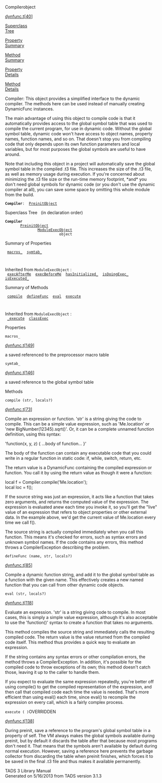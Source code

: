 ---
---
<span class="title">Compiler</span><span class="type">object</span>

[dynfunc.t](../file/dynfunc.t.html)\[[40](../source/dynfunc.t.html#40)\]

[Superclass  
Tree](#_SuperClassTree_)

[Property  
Summary](#_PropSummary_)

[Method  
Summary](#_MethodSummary_)

[Property  
Details](#_Properties_)

[Method  
Details](#_Methods_)

<div class="fdesc">

Compiler: This object provides a simplified interface to the dynamic
compiler. The methods here can be used instead of manually creating
DynamicFunc instances.

The main advantage of using this object to compile code is that it
automatically provides access to the global symbol table that was used
to compile the current program, for use in dynamic code. Without the
global symbol table, dynamic code won't have access to object names,
property names, function names, and so on. That doesn't stop you from
compiling code that only depends upon its own function parameters and
local variables, but for most purposes the global symbols are useful to
have around.

Note that including this object in a project will automatically save the
global symbol table in the compiled .t3 file. This increases the size of
the .t3 file, as well as memory usage during execution. If you're
concerned about minimizing the .t3 file size or the run-time memory
footprint, \*and\* you don't need global symbols for dynamic code (or
you don't use the dynamic compiler at all), you can save some space by
omitting this whole module from the build.

**`Compiler`**` :   `[`PreinitObject`](../object/PreinitObject.html)

</div>

<span id="_SuperClassTree_"></span>

<div class="mjhd">

<span class="hdln">Superclass Tree</span>   (in declaration order)

</div>

**`Compiler`**  
`         `[`PreinitObject`](../object/PreinitObject.html)  
`                 `[`ModuleExecObject`](../object/ModuleExecObject.html)  
`                         object`  
<span id="_PropSummary_"></span>

<div class="mjhd">

<span class="hdln">Summary of Properties</span>  

</div>

` `[`macros_`](#macros_)`  `[`symtab_`](#symtab_)`  `

` `

Inherited from `ModuleExecObject` :  
` `[`execAfterMe`](../object/ModuleExecObject.html#execAfterMe)`  `[`execBeforeMe`](../object/ModuleExecObject.html#execBeforeMe)`  `[`hasInitialized_`](../object/ModuleExecObject.html#hasInitialized_)`  `[`isDoingExec_`](../object/ModuleExecObject.html#isDoingExec_)`  `[`isExecuted_`](../object/ModuleExecObject.html#isExecuted_)`  `

<span id="_MethodSummary_"></span>

<div class="mjhd">

<span class="hdln">Summary of Methods</span>  

</div>

` `[`compile`](#compile)`  `[`defineFunc`](#defineFunc)`  `[`eval`](#eval)`  `[`execute`](#execute)`  `

` `

Inherited from `ModuleExecObject` :  
` `[`_execute`](../object/ModuleExecObject.html#_execute)`  `[`classExec`](../object/ModuleExecObject.html#classExec)`  `

<span id="_Properties_"></span>

<div class="mjhd">

<span class="hdln">Properties</span>  

</div>

<span id="macros_"></span>

`macros_`

[dynfunc.t](../file/dynfunc.t.html)\[[149](../source/dynfunc.t.html#149)\]

<div class="desc">

a saved referenced to the preprocessor macro table

</div>

<span id="symtab_"></span>

`symtab_`

[dynfunc.t](../file/dynfunc.t.html)\[[146](../source/dynfunc.t.html#146)\]

<div class="desc">

a saved reference to the global symbol table

</div>

<span id="_Methods_"></span>

<div class="mjhd">

<span class="hdln">Methods</span>  

</div>

<span id="compile"></span>

`compile (str, locals?)`

[dynfunc.t](../file/dynfunc.t.html)\[[73](../source/dynfunc.t.html#73)\]

<div class="desc">

Compile an expression or function. 'str' is a string giving the code to
compile. This can be a simple value expression, such as 'Me.location' or
'new BigNumber(12345).sqrt()'. Or, it can be a complete unnamed function
definition, using this syntax:

  
'function(x, y, z) { ...body of function... }'

The body of the function can contain any executable code that you could
write in a regular function in static code: if, while, switch, return,
etc.

The return value is a DynamicFunc containing the compiled expression or
function. You call it by using the return value as though it were a
function:

  
local f = Compiler.compile('Me.location');  
local loc = f();

If the source string was just an expression, it acts like a function
that takes zero arguments, and returns the computed value of the
expression. The expression is evaluated anew each time you invoke it, so
you'll get the "live" value of an expression that refers to object
properties or other external data. In the example above, we'd get the
current value of Me.location every time we call f().

The source string is actually compiled immediately when you call this
function. This means it's checked for errors, such as syntax errors and
unknown symbol names. If the code contains any errors, this method
throws a CompilerException describing the problem.

</div>

<span id="defineFunc"></span>

`defineFunc (name, str, locals?)`

[dynfunc.t](../file/dynfunc.t.html)\[[85](../source/dynfunc.t.html#85)\]

<div class="desc">

Compile a dynamic function string, and add it to the global symbol table
as a function with the given name. This effectively creates a new named
function that you can call from other dynamic code objects.

</div>

<span id="eval"></span>

`eval (str, locals?)`

[dynfunc.t](../file/dynfunc.t.html)\[[118](../source/dynfunc.t.html#118)\]

<div class="desc">

Evaluate an expression. 'str' is a string giving code to compile. In
most cases, this is simply a simple value expression, although it's also
acceptable to use the 'function()' syntax to create a function that
takes no arguments.

This method compiles the source string and immediately calls the
resulting compiled code. The return value is the value returned from the
compiled code itself. This method thus provides a quick way to evaluate
an expression.

If the string contains any syntax errors or other compilation errors,
the method throws a CompilerException. In addition, it's possible for
the compiled code to throw exceptions of its own; this method doesn't
catch those, leaving it up to the caller to handle them.

If you expect to evaluate the same expression repeatedly, you're better
off using compile() to get the compiled representation of the
expression, and then call that compiled code each time the value is
needed. That's more efficient than using eval() each time, since eval()
to recompile the expression on every call, which is a fairly complex
process.

</div>

<span id="execute"></span>

`execute ( )`<span class="rem">OVERRIDDEN</span>

[dynfunc.t](../file/dynfunc.t.html)\[[138](../source/dynfunc.t.html#138)\]

<div class="desc">

During preinit, save a reference to the program's global symbol table in
a property of self. The VM always makes the global symbols available
during preinit, but by default it discards the table after that because
most programs don't need it. That means that the symbols aren't
available by default during normal execution. However, saving a
reference here prevents the garbage collector from discarding the table
when preinit finishes, which forces it to be saved in the final .t3 file
and thus makes it available permanently.

</div>

<div class="ftr">

TADS 3 Library Manual  
Generated on 5/16/2013 from TADS version 3.1.3

</div>
